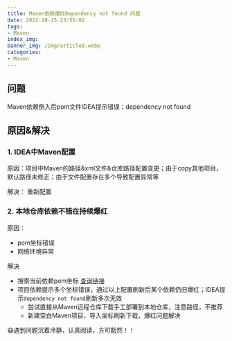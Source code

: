 ```yaml
---
title: Maven依赖爆红Dependency not found 问题
date: 2022-10-15 23:55:02
tags: 
- Maven
index_img: 
banner_img: /img/article8.webp
categories:
- Maven
---
```


## 问题

Maven依赖倒入后pom文件IDEA提示错误：dependency not found

## 原因&解决

### 1. IDEA中Maven配置

原因：项目中Maven的路径&xml文件&仓库路径配置变更；由于copy其他项目，默认路径未修正；由于文件配置存在多个导致配置异常等

解决： 重新配置

### 2. 本地仓库依赖不错在持续爆红

原因：

- pom坐标错误
- 网络环境异常

解决

- 搜索当前依赖pom坐标 [查询链接](https://mvnrepository.com/)
- 项目依赖提示多个坐标错误，通过以上配置刷新后某个依赖仍旧爆红；IDEA提示`dependency not found`刷新多次无效
  - 尝试直接从Maven远程仓库下载手工部署到本地仓库，注意路径，不推荐
  - 新建空白Maven项目，导入坐标刷新下载，爆红问题解决





😷遇到问题沉着冷静，认真阅读，方可豁然！！